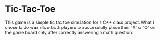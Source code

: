 # Tic-Tac-Toe

This game is a simple tic tac toe simulation for a C++ class project. What I chose to do was allow both players to successfully place their 'X' or 'O' on the game board only after correctly answering a math question. 
